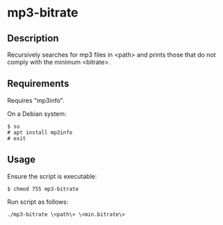 # mp3-bitrate

## Description
Recursively searches for mp3 files in \<path\> and prints those that do not comply with the minimum \<bitrate\>.

## Requirements
Requires "mp3info".

On a Debian system:
```
$ su
# apt install mp3info
# exit
```

## Usage
Ensure the script is executable:
```
$ chmod 755 mp3-bitrate
```

Run script as follows:
```
./mp3-bitrate \<path\> \<min.bitrate\>
```
